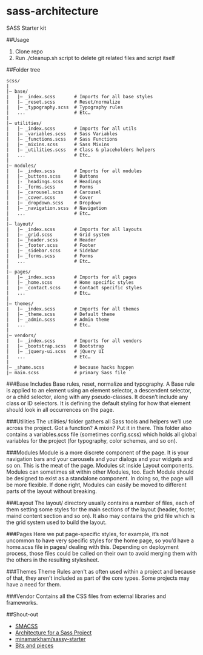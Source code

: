 # sass-architecture
SASS Starter kit

##Usage
1. Clone repo
2. Run ./cleanup.sh script to delete git related files and script itself

##Folder tree

```
scss/ 
| 
|– base/ 
|   |– _index.scss       # Imports for all base styles 
|   |– _reset.scss       # Reset/normalize 
|   |– _typography.scss  # Typography rules 
|   ...                  # Etc… 
| 
|– utilities/ 
|   |– _index.scss       # Imports for all utils
|   |– _variables.scss   # Sass Variables 
|   |– _functions.scss   # Sass Functions 
|   |– _mixins.scss      # Sass Mixins 
|   |– _utilities.scss   # Class & placeholders helpers 
|   ...                  # Etc… 
| 
|– modules/ 
|   |– _index.scss       # Imports for all modules
|   |– _buttons.scss     # Buttons 
|	|- _headings.scss    # Headings
|	|- _forms.scss       # Forms
|   |– _carousel.scss    # Carousel 
|   |– _cover.scss       # Cover 
|   |– _dropdown.scss    # Dropdown 
|   |– _navigation.scss  # Navigation 
|   ...                  # Etc… 
| 
|– layout/ 
|   |– _index.scss       # Imports for all layouts
|   |– _grid.scss        # Grid system 
|   |– _header.scss      # Header 
|   |– _footer.scss      # Footer 
|   |– _sidebar.scss     # Sidebar 
|   |– _forms.scss       # Forms 
|   ...                  # Etc… 
| 
|– pages/ 
|   |– _index.scss       # Imports for all pages
|   |– _home.scss        # Home specific styles 
|   |– _contact.scss     # Contact specific styles 
|   ...                  # Etc… 
| 
|– themes/ 
|   |– _index.scss       # Imports for all themes
|   |– _theme.scss       # Default theme 
|   |– _admin.scss       # Admin theme 
|   ...                  # Etc… 
| 
|– vendors/ 
|   |– _index.scss       # Imports for all vendors
|   |– _bootstrap.scss   # Bootstrap 
|   |– _jquery-ui.scss   # jQuery UI 
|   ...                  # Etc… 
| 
|– _shame.scss           # because hacks happen
|– main.scss             # primary Sass file `
```

###Base
Includes Base rules, reset, normalize and typography. A Base rule is applied to an element using an element selector, a descendent selector, or a child selector, along with any pseudo-classes. It doesn’t include any class or ID selectors. It is defining the default styling for how that element should look in all occurrences on the page.

###Utilities
The utilities/ folder gathers all Sass tools and helpers we’ll use across the project. Got a function? A mixin? Put it in there. This folder also contains a variables.scss file (sometimes config.scss) which holds all global variables for the project (for typography, color schemes, and so on).

###Modules
Module is a more discrete component of the page. It is your navigation bars and your carousels and your dialogs and your widgets and so on. This is the meat of the page. Modules sit inside Layout components. Modules can sometimes sit within other Modules, too. Each Module should be designed to exist as a standalone component. In doing so, the page will be more flexible. If done right, Modules can easily be moved to different parts of the layout without breaking.

###Layout
The layout/ directory  usually contains a number of files, each of them setting some styles for the main sections of the layout (header, footer, maind content section and so on). It also may contains the grid file which is the grid system used to build the layout.

###Pages
Here we put page-specific styles, for example, it’s not uncommon to have very specific styles for the home page, so you’d have a home.scss file in pages/ dealing with this. Depending on deployment process, those files could be called on their own to avoid merging them with the others in the resulting stylesheet.

###Themes
Theme Rules aren't as often used within a project and because of that, they aren't included as part of the core types. Some projects may have a need for them.

###Vendor
Contains all the CSS files from external libraries and frameworks. 

##Shout-out
* [SMACSS](https://smacss.com/)
* [Architecture for a Sass Project](http://www.sitepoint.com/architecture-sass-project/)
* [minamarkham/sassy-starter](https://github.com/minamarkham/sassy-starter)
* [Bits and pieces](http://en.wikipedia.org/wiki/Open_source)
